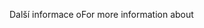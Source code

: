 <span data-ttu-id="b5398-101">Další informace o</span><span class="sxs-lookup"><span data-stu-id="b5398-101">For more information about</span></span>